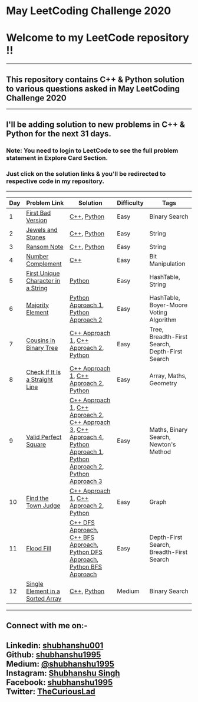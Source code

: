 May LeetCoding Challenge 2020
========
# Welcome to my LeetCode repository !!
---
## This repository contains C++ & Python solution to various questions asked in May LeetCoding Challenge 2020
---
## I'll be adding solution to new problems in C++ & Python for the next 31 days.

### **Note:** You need to login to LeetCode to see the full problem statement in Explore Card Section.

### Just click on the solution links & you'll be redirected to respective code in my repository.
---
| Day | Problem Link | Solution | Difficulty | Tags |
|---| ----- | -------- | ---------- | -------------- | 
|1|[First Bad Version](https://leetcode.com/explore/challenge/card/may-leetcoding-challenge/534/week-1-may-1st-may-7th/3316/) | [C++](./Week1/Day1/FirstBadVersion/cpp/FirstBadVersion.cpp), [Python](./Week1/Day1/FirstBadVersion/python/FirstBadVersion.py) |Easy|Binary Search| 
|2|[Jewels and Stones](https://leetcode.com/explore/challenge/card/may-leetcoding-challenge/534/week-1-may-1st-may-7th/3317/) | [C++](./Week1/Day2/JewelsAndStones/cpp/JewelsAndStones.cpp), [Python](./Week1/Day2/JewelsAndStones/python/JewelsAndStones.py ) |Easy|String|
|3|[Ransom Note](https://leetcode.com/explore/challenge/card/may-leetcoding-challenge/534/week-1-may-1st-may-7th/3318/) | [C++](./Week1/Day3/RansomNote/cpp/RansomNote.cpp), [Python](./Week1/Day3/RansomNote/python/RansomNote.py) |Easy|String|
|4|[Number Complement](https://leetcode.com/explore/challenge/card/may-leetcoding-challenge/534/week-1-may-1st-may-7th/3319/) | [C++](./Week1/Day4/NumberComplement/cpp/NumberComplement.cpp) |Easy|Bit Manipulation|
|5|[First Unique Character in a String](https://leetcode.com/explore/challenge/card/may-leetcoding-challenge/534/week-1-may-1st-may-7th/3320/) | [Python](./Week1/Day5/FirstUniqueCharInString/python/FirstUniqueCharInString.py) |Easy|HashTable, String|
|6|[Majority Element](https://leetcode.com/explore/challenge/card/may-leetcoding-challenge/534/week-1-may-1st-may-7th/3321/) | [Python Approach 1](./Week1/Day6/majorityElement/python/majorityElementApproach1.py/), [Python Approach 2](./Week1/Day6/majorityElement/python/majorityElementApproach2.py) |Easy|HashTable, Boyer-Moore Voting Algorithm|
|7|[Cousins in Binary Tree](https://leetcode.com/explore/challenge/card/may-leetcoding-challenge/534/week-1-may-1st-may-7th/3322/) | [C++ Approach 1](./Week1/Day7/cousinsInBinaryTree/cpp/cousinsInBinaryTreeApproach1.cpp), [C++ Approach 2](./Week1/Day7/cousinsInBinaryTree/cpp/cousinsInBinaryTreeApproach2.cpp), [Python](./Week1/Day7/cousinsInBinaryTree/python/cousinsInBinaryTreeDFS.py) |Easy|Tree, Breadth-First Search, Depth-First Search|
|8|[Check If It Is a Straight Line](https://leetcode.com/explore/challenge/card/may-leetcoding-challenge/535/week-2-may-8th-may-14th/3323/) | [C++ Approach 1](./Week2/Day8/CheckIfItIsAStraightLine/cpp/CheckIfItIsAStraightLineApproach1.cpp), [C++ Approach 2](./Week2/Day8/CheckIfItIsAStraightLine/cpp/CheckIfItIsAStraightLineApproach2.cpp), [Python](./Week2/Day8/CheckIfItIsAStraightLine/python/CheckIfItIsAStraightLine.py) |Easy|Array, Maths, Geometry|
|9|[Valid Perfect Square](https://leetcode.com/explore/challenge/card/may-leetcoding-challenge/535/week-2-may-8th-may-14th/3324/) | [C++ Approach 1](./Week2/Day9/validPerfectSquare/cpp/validPerfectSquareApproach1.cpp), [C++ Approach 2](./Week2/Day9/validPerfectSquare/cpp/validPerfectSquareApproach2.cpp), [C++ Approach 3](./Week2/Day9/validPerfectSquare/cpp/validPerfectSquareApproach3.cpp), [C++ Approach 4](./Week2/Day9/validPerfectSquare/cpp/validPerfectSquareApproach4.cpp), [Python Approach 1](./Week2/Day9/validPerfectSquare/python/validPerfectSquareApproach1.py), [Python Approach 2](./Week2/Day9/validPerfectSquare/python/validPerfectSquareApproach2.py), [Python Approach 3](./Week2/Day9/validPerfectSquare/python/validPerfectSquareApproach3.py) |Easy|Maths, Binary Search, Newton's Method|
|10|[Find the Town Judge](https://leetcode.com/explore/challenge/card/may-leetcoding-challenge/535/week-2-may-8th-may-14th/3325/) | [C++ Approach 1](./Week2/Day10/findTheTownJudge/cpp/findTheTownJudgeApproach1.cpp), [C++ Approach 2](./Week2/Day10/findTheTownJudge/cpp/findTheTownJudgeApproach2.cpp), [Python](./Week2/Day10/findTheTownJudge/python/findTheTownJudge.py) |Easy|Graph|
|11|[Flood Fill](https://leetcode.com/explore/challenge/card/may-leetcoding-challenge/535/week-2-may-8th-may-14th/3326/) | [C++ DFS Approach](./Week2/Day11/floodFill/cpp/floodFillApproach1.cpp), [C++ BFS Approach](./Week2/Day11/floodFill/cpp/floodFillApproach2.cpp), [Python DFS Approach](./Week2/Day11/floodFill/python/floodFillApproach1.py), [Python BFS Approach](./Week2/Day11/floodFill/python/floodFillApproach2.py) |Easy|Depth-First Search, Breadth-First Search|
|12|[Single Element in a Sorted Array](https://leetcode.com/explore/challenge/card/may-leetcoding-challenge/535/week-2-may-8th-may-14th/3327/) | [C++](./Week2/Day12/SingleElementInAsortedArray/cpp/SingleElementInASortedArray.cpp), [Python](./Week2/Day12/SingleElementInAsortedArray/python/SingleElementInASortedArray.py) |Medium|Binary Search|   	              


---
## Connect with me on:-
**Linkedin:** [shubhanshu001](https://www.linkedin.com/in/shubhanshu001/) <br />
**Github:** [shubhanshu1995](https://github.com/shubhanshu1995) <br />
**Medium:** [@shubhanshu1995](https://medium.com/@shubhanshu1995) <br />
**Instagram:** [Shubhanshu Singh](https://www.instagram.com/shubhanshu._.singh/) <br />
**Facebook:** [shubhanshu1995](https://www.facebook.com/shubhanshu1995) <br />
**Twitter:** [TheCuriousLad](https://twitter.com/TheCuriousLad) <br />
---


